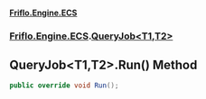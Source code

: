 #### [Friflo.Engine.ECS](index.md#'index')
### [Friflo.Engine.ECS](Friflo.Engine.ECS.md#'Friflo.Engine.ECS').[QueryJob&lt;T1,T2&gt;](QueryJob_T1,T2_.md#'Friflo.Engine.ECS.QueryJob<T1,T2>')

## QueryJob<T1,T2>.Run() Method

```csharp
public override void Run();
```